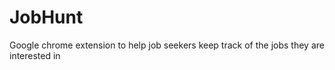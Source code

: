 # JobHunt
Google chrome extension to help job seekers keep track of the jobs they are interested in
